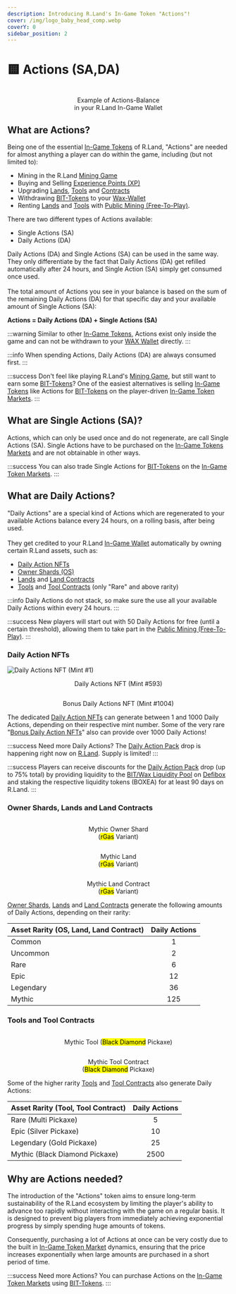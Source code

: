 ```yaml
---
description: Introducing R.Land's In-Game Token "Actions"!
cover: /img/logo_baby_head_comp.webp
coverY: 0
sidebar_position: 2
---
```


# 🟨 Actions (SA,DA)

<center><img src="/img/Actions Balance.PNG" alt="" /><figcaption><p>Example of Actions-Balance <br/>in your R.Land In-Game Wallet</p></figcaption></center>

## What are Actions?

Being one of the essential [In-Game Tokens](./) of R.Land, "Actions" are needed for almost anything a player can do within the game, including (but not limited to):

* Mining in the R.Land [Mining Game](/gaming/r.land-mining-game/)
* Buying and Selling [Experience Points (XP)](experience-points-xp.md)
* Upgrading [Lands](/nfts/lands-and-tools), [Tools](/nfts/lands-and-tools) and [Contracts](/nfts/land-and-tool-contracts)
* Withdrawing [BIT-Tokens](/bit-token) to your [Wax-Wallet](/essentials/r.land-in-game-wallet-vs.-wax-wallet)
* Renting [Lands](/nfts/lands-and-tools.md#lands) and [Tools](/nfts/lands-and-tools.md#tools) with [Public Mining (Free-To-Play)](/gaming/r.land-mining-game/public-mining-free-to-play).

There are two different types of Actions available:

* Single Actions (SA)
* Daily Actions (DA)

Daily Actions (DA) and Single Actions (SA) can be used in the same way. They only differentiate by the fact that Daily Actions (DA) get refilled automatically after 24 hours, and Single Action (SA) simply get consumed once used. \
\
The total amount of Actions you see in your balance is based on the sum of the remaining Daily Actions (DA) for that specific day and your available amount of Single Actions (SA):

**Actions = Daily Actions (DA) + Single Actions (SA)**

:::warning
Similar to other [In-Game Tokens](./), Actions exist only inside the game and can not be withdrawn to your [WAX Wallet](/essentials/r.land-in-game-wallet-vs.-wax-wallet) directly.&#x20;
:::

:::info
When spending Actions, Daily Actions (DA) are always consumed first.
:::

:::success
Don't feel like playing R.Land's [Mining Game](/gaming/r.land-mining-game/), but still want to earn some [BIT-Tokens](/bit-token)? One of the easiest alternatives is selling [In-Game Tokens](./) like Actions for [BIT-Tokens](/bit-token) on the player-driven [In-Game Token Markets](/in-game-token-markets).
:::

## What are Single Actions (SA)?

Actions, which can only be used once and do not regenerate, are call Single Actions (SA). Single Actions have to be purchased on the [In-Game Tokens Markets](/in-game-token-markets) and are not obtainable in other ways.

:::success
You can also trade Single Actions for [BIT-Tokens](/bit-token) on the [In-Game Token Markets](/in-game-token-markets).
:::

## What are Daily Actions?

"Daily Actions" are a special kind of Actions which are regenerated to your available Actions balance every 24 hours, on a rolling basis, after being used.\
\
They get credited to your R.Land [In-Game Wallet](/essentials/r.land-in-game-wallet-vs.-wax-wallet) automatically by owning certain R.Land assets, such as:

* [Daily Action NFTs](/nfts/daily-actions-nfts)
* [Owner Shards (OS)](/nfts/owner-shards-os)
* [Lands](/nfts/lands-and-tools) and [Land Contracts](/nfts/land-and-tool-contracts)
* [Tools](/nfts/lands-and-tools) and [Tool Contracts](/nfts/land-and-tool-contracts) (only "Rare" and above rarity)

:::info
Daily Actions do not stack, so make sure the use all your available Daily Actions within  every 24 hours.
:::

:::success
New players will start out with 50 Daily Actions for free (until a certain threshold), allowing them to take part in the [Public Mining (Free-To-Play)](/gaming/r.land-mining-game/public-mining-free-to-play).
:::

### Daily Action NFTs

<div>

<img src="/img/1.webp" alt="Daily Actions NFT (Mint #1)" />

 

<center><img src="/img/593.webp" alt="" /><figcaption><p>Daily Actions NFT (Mint #593)</p></figcaption></center>

 

<center><img src="/img/1004 DA.webp" alt="" /><figcaption><p>Bonus Daily Actions NFT (Mint #1004)</p></figcaption></center>

</div>

The dedicated [Daily Action NFTs](/nfts/daily-actions-nfts) can generate between 1 and 1000 Daily Actions, depending on their respective mint number. Some of the very rare "[Bonus Daily Action NFTs](/nfts/daily-actions-nfts)" also can provide over 1000 Daily Actions!

:::success
Need more Daily Actions? The [Daily Action Pack](/nfts/packs.md#daily-action-pack) drop is happening right now on [R.Land](https://play.r.land/drop). Supply is limited!
:::

:::success
Players can receive discounts for the [Daily Action Pack](/nfts/packs.md#daily-action-pack) drop (up to 75% total) by providing liquidity to the [BIT/Wax Liquidity Pool](/current-events/defibox-liquidity-mining) on [Defibox](https://wax.defibox.io/marketDetail/131) and staking the respective liquidity tokens (BOXEA) for at least 90 days on R.Land.
:::

### Owner Shards, Lands and Land Contracts

<div>

<center><img src="/img/Mythic rGas Small.webp" alt="" /><figcaption><p>Mythic Owner Shard <br/>(<mark style={{ color:'red' }}>rGas</mark> Variant)</p></figcaption></center>

 

<center><img src="/img/rgas_mythic-50e2bc72_comp3.webp" alt="" /><figcaption><p>Mythic Land <br/>(<mark style={{ color:'red' }}>rGas</mark>  Variant)</p></figcaption></center>

 

<center><img src="/img/contract_rgas_mythic-2ee9af38_comp3.webp" alt="" /><figcaption><p>Mythic Land Contract <br/>(<mark style={{ color:'red' }}>rGas</mark> Variant)</p></figcaption></center>

</div>

[Owner Shards](/nfts/owner-shards-os), [Lands](/nfts/lands-and-tools) and [Land Contracts](/nfts/land-and-tool-contracts) generate the following amounts of Daily Actions, depending on their rarity:

| Asset Rarity (OS, Land, Land Contract) | Daily Actions |
| -------------------------------------- | :-----------: |
| Common                                 |       1       |
| Uncommon                               |       2       |
| Rare                                   |       6       |
| Epic                                   |       12      |
| Legendary                              |       36      |
| Mythic                                 |      125      |

### Tools and Tool Contracts

<div>

<center><img src="/img/axe_mythic-bcd869e5_comp2.webp" alt="" /><figcaption><p>Mythic Tool (<mark style={{ color:'purple' }}>Black Diamond</mark> Pickaxe)</p></figcaption></center>

 

<center><img src="/img/contract_axe_mythic_comp3.png" alt="" /><figcaption><p>Mythic Tool Contract<br/>(<mark style={{ color:'purple' }}>Black Diamond</mark> Pickaxe)</p></figcaption></center>

</div>

Some of the higher rarity [Tools](/nfts/lands-and-tools) and [Tool Contracts](/nfts/land-and-tool-contracts) also generate Daily Actions:

| Asset Rarity (Tool, Tool Contract) | Daily Actions |
| ---------------------------------- | :-----------: |
| Rare (Multi Pickaxe)               |       5       |
| Epic (Silver Pickaxe)              |       10      |
| Legendary (Gold Pickaxe)           |       25      |
| Mythic (Black Diamond Pickaxe)     |      2500     |

## Why are Actions needed?

The introduction of the "Actions" token aims to ensure long-term sustainability of the R.Land ecosystem by limiting the player's ability to advance too rapidly without interacting with the game on a regular basis. It is designed to prevent big players from immediately achieving exponential progress by simply spending huge amounts of tokens.&#x20;

Consequently, purchasing a lot of Actions at once can be very costly due to the built in [In-Game Token Market](/in-game-token-markets) dynamics, ensuring that the price increases exponentially when large amounts are purchased in a short period of time.

:::success
Need more Actions? You can purchase Actions on the [In-Game Token Markets](/in-game-token-markets) using [BIT-Tokens](/bit-token).&#x20;
:::
